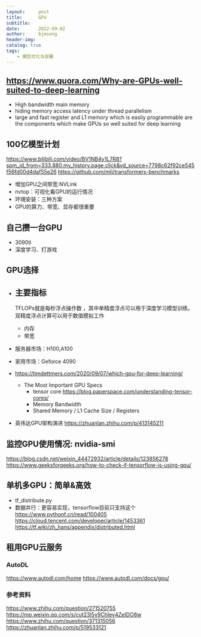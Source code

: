 ```yaml
---
layout:     post
title:      GPU
subtitle:   
date:       2022-09-02
author:     bjmsong
header-img: 
catalog: true
tags:
    - 模型优化与部署
---
```

## https://www.quora.com/Why-are-GPUs-well-suited-to-deep-learning
- High bandwidth main memory
- hiding memory access latency under thread parallelism
- large and fast register and L1 memory which is easily programmable are the components which make GPUs so well suited for deep learning

## 100亿模型计划
https://www.bilibili.com/video/BV1NB4y1L7R8?spm_id_from=333.880.my_history.page.click&vd_source=7798c62f92ce545f56fd00d4daf55e26
https://github.com/mli/transformers-benchmarks
- 增加GPU之间带宽:NVLink
- nvtop：可视化看GPU的运行情况
- 环境安装：三种方案
- GPU的算力、带宽、显存都很重要

## 自己攒一台GPU
- 3090ti
- 深度学习、打游戏

## GPU选择
- 主要指标
    - 
    TFLOPs就是每秒浮点操作数  ，其中单精度浮点可以用于深度学习模型训练。双精度浮点计算可以用于数值模拟工作
    - 内存
    - 带宽
- 服务器市场：H100,A100
- 家用市场：Geforce 4090

- https://timdettmers.com/2020/09/07/which-gpu-for-deep-learning/
    - The Most Important GPU Specs
        - tensor core
        https://blog.paperspace.com/understanding-tensor-cores/
        - Memory Bandwidth
        - Shared Memory / L1 Cache Size / Registers
- 英伟达GPU架构演进 
https://zhuanlan.zhihu.com/p/413145211

## 监控GPU使用情况: nvidia-smi
https://blog.csdn.net/weixin_44472932/article/details/123856278
https://www.geeksforgeeks.org/how-to-check-if-tensorflow-is-using-gpu/

## 单机多GPU：简单&高效
- tf_distribute.py
- 数据并行：更容易实现，tensorflow目前只支持这个
https://www.pythonf.cn/read/100405
https://cloud.tencent.com/developer/article/1453361
https://tf.wiki/zh_hans/appendix/distributed.html

## 租用GPU云服务
### AutoDL
https://www.autodl.com/home
https://www.autodl.com/docs/gpu/

### 参考资料
https://www.zhihu.com/question/271520755
https://mp.weixin.qq.com/s/cut23I5y9ChIey4ZeIDO8w
https://www.zhihu.com/question/371315056
https://zhuanlan.zhihu.com/p/519533121

